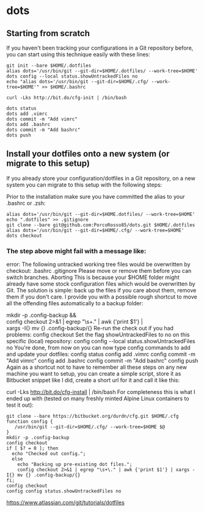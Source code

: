 # dots

## Starting from scratch
If you haven't been tracking your configurations in a Git repository before, you can start using this technique easily with these lines:
```
git init --bare $HOME/.dotfiles
alias dots='/usr/bin/git --git-dir=$HOME/.dotfiles/ --work-tree=$HOME'
dots config --local status.showUntrackedFiles no
echo "alias dots='/usr/bin/git --git-dir=$HOME/.cfg/ --work-tree=$HOME'" >> $HOME/.bashrc
```
```
curl -Lks http://bit.do/cfg-init | /bin/bash
```
```
dots status
dots add .vimrc
dots commit -m "Add vimrc"
dots add .bashrc
dots commit -m "Add bashrc"
dots push
```

## Install your dotfiles onto a new system (or migrate to this setup)
If you already store your configuration/dotfiles in a Git repository, on a new system you can migrate to this setup with the following steps:

Prior to the installation make sure you have committed the alias to your .bashrc or .zsh:
```
alias dots='/usr/bin/git --git-dir=$HOME.dotfiles/ --work-tree=$HOME'
echo ".dotfiles" >> .gitignore
git clone --bare git@github.com:PorcoRosso85/dots.git $HOME/.dotfiles
alias dots='/usr/bin/git --git-dir=$HOME/.cfg/ --work-tree=$HOME'
dots checkout
```


### The step above might fail with a message like:
error: The following untracked working tree files would be overwritten by checkout:
    .bashrc
    .gitignore
Please move or remove them before you can switch branches.
Aborting
This is because your $HOME folder might already have some stock configuration files which would be overwritten by Git. The solution is simple: back up the files if you care about them, remove them if you don't care. I provide you with a possible rough shortcut to move all the offending files automatically to a backup folder:

mkdir -p .config-backup && \
config checkout 2>&1 | egrep "\s+\." | awk {'print $1'} | \
xargs -I{} mv {} .config-backup/{}
Re-run the check out if you had problems:
config checkout
Set the flag showUntrackedFiles to no on this specific (local) repository:
config config --local status.showUntrackedFiles no
You're done, from now on you can now type config commands to add and update your dotfiles:
config status
config add .vimrc
config commit -m "Add vimrc"
config add .bashrc
config commit -m "Add bashrc"
config push
Again as a shortcut not to have to remember all these steps on any new machine you want to setup, you can create a simple script, store it as Bitbucket snippet like I did, create a short url for it and call it like this:

curl -Lks http://bit.do/cfg-install | /bin/bash
For completeness this is what I ended up with (tested on many freshly minted Alpine Linux containers to test it out):
```
git clone --bare https://bitbucket.org/durdn/cfg.git $HOME/.cfg
function config {
   /usr/bin/git --git-dir=$HOME/.cfg/ --work-tree=$HOME $@
}
mkdir -p .config-backup
config checkout
if [ $? = 0 ]; then
  echo "Checked out config.";
  else
    echo "Backing up pre-existing dot files.";
    config checkout 2>&1 | egrep "\s+\." | awk {'print $1'} | xargs -I{} mv {} .config-backup/{}
fi;
config checkout
config config status.showUntrackedFiles no
```

https://www.atlassian.com/git/tutorials/dotfiles
